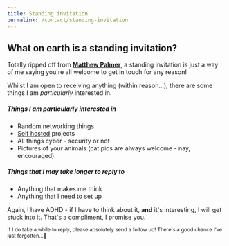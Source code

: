 ```yaml
---
title: Standing invitation
permalink: /contact/standing-invitation
---
```


## What on earth is a standing invitation?

Totally ripped off from [**Matthew Palmer**](https://matthewpalmer.net/standing-invitation/), a standing invitation is just a way of me saying you're all welcome to get in touch for any reason!

Whilst I am open to receiving anything (within reason...), there are some things I am *particularly* interested in.

##### Things I am *particularly* interested in
- Random networking things
- [Self hosted](https://reddit.com/r/SelfHosted) projects
- All things cyber - security or not
- Pictures of your animals (cat pics are always welcome - nay, encouraged)

##### Things that I may take longer to reply to
- Anything that makes me think
- Anything that I need to set up

Again, I have ADHD - if I have to think about it, **and** it's interesting, I will get stuck into it. That's a compliment, I promise you.

<small>If I do take a while to reply, please absolutely send a follow up! There's a good chance I've just forgotten...🥴</small>